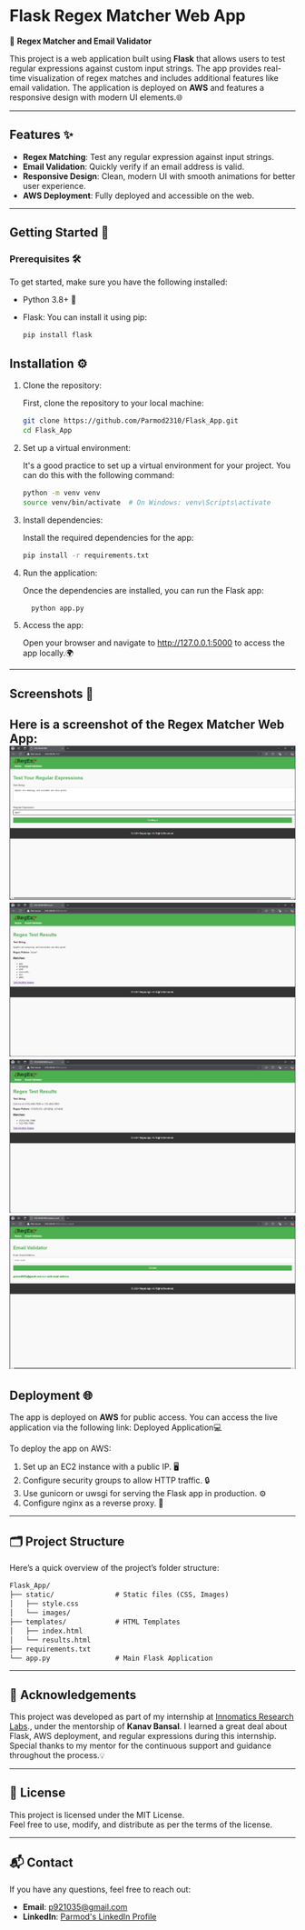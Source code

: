 # Flask Regex Matcher Web App

🚀 **Regex Matcher and Email Validator**

This project is a web application built using **Flask** that allows users to test regular expressions against custom input strings. The app provides real-time visualization of regex matches and includes additional features like email validation. The application is deployed on **AWS** and features a responsive design with modern UI elements.🌐

---

## Features ✨

- **Regex Matching**: Test any regular expression against input strings.
- **Email Validation**: Quickly verify if an email address is valid.
- **Responsive Design**: Clean, modern UI with smooth animations for better user experience.
- **AWS Deployment**: Fully deployed and accessible on the web.

---

## Getting Started 🏁

### Prerequisites 🛠️

To get started, make sure you have the following installed:

- Python 3.8+  🐍
- Flask: You can install it using pip:

   ```bash
   pip install flask
   ```

## Installation ⚙️
1. Clone the repository:

    First, clone the repository to your local machine:
    ```bash
   git clone https://github.com/Parmod2310/Flask_App.git
   cd Flask_App
    ```
2. Set up a virtual environment:

    It's a good practice to set up a virtual environment for your project. You can do this with the following command:

   ```bash
   python -m venv venv
   source venv/bin/activate  # On Windows: venv\Scripts\activate
   ```

3. Install dependencies:

   Install the required dependencies for the app:

   ```bash
   pip install -r requirements.txt
   ```
4. Run the application:

    Once the dependencies are installed, you can run the Flask app:

    ```bash
      python app.py
    ```
5. Access the app:

    Open your browser and navigate to http://127.0.0.1:5000 to access the app locally.🌍

---

## Screenshots 📸
   Here is a screenshot of the Regex Matcher Web App:
![Regex Matcher Screenshot](https://github.com/Parmod2310/Flask_App/blob/main/screenshots/1.png)
![Regex Matcher Screenshot](https://github.com/Parmod2310/Flask_App/blob/main/screenshots/2.png)
![Regex Matcher Screenshot](https://github.com/Parmod2310/Flask_App/blob/main/screenshots/3.png)
![Regex Matcher Screenshot](https://github.com/Parmod2310/Flask_App/blob/main/screenshots/4.png)
---

## Deployment 🌐
The app is deployed on **AWS** for public access. You can access the live application via the following link:
Deployed Application💻

To deploy the app on AWS:

1. Set up an EC2 instance with a public IP. 🖥️
2. Configure security groups to allow HTTP traffic. 🔒
3. Use gunicorn or uwsgi for serving the Flask app in production. ⚙️
4. Configure nginx as a reverse proxy. 🔄

---

## 🗂️ Project Structure 
Here’s a quick overview of the project’s folder structure:  
```plaintext
Flask_App/
├── static/               # Static files (CSS, Images)
│   ├── style.css
│   └── images/
├── templates/            # HTML Templates
│   ├── index.html
│   └── results.html
├── requirements.txt
└── app.py                # Main Flask Application
```

---

## 🙏 Acknowledgements
This project was developed as part of my internship at  [Innomatics Research Labs](https://www.innomatics.in)., under the mentorship of **Kanav Bansal**.
I learned a great deal about Flask, AWS deployment, and regular expressions during this internship. Special thanks to my mentor for the continuous support and guidance throughout the process.💡

--- 

## 📄 License

This project is licensed under the MIT License.  
Feel free to use, modify, and distribute as per the terms of the license.

---

## 📬 Contact

If you have any questions, feel free to reach out:

- **Email**: p921035@gmail.com  
- **LinkedIn**: [Parmod's LinkedIn Profile](https://www.linkedin.com/in/parmod2310/)  
